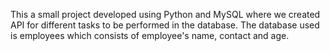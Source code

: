 This a small project developed using Python and MySQL where we created API for different tasks to be performed in the database. The database used is employees which consists of employee's name, contact and age.
